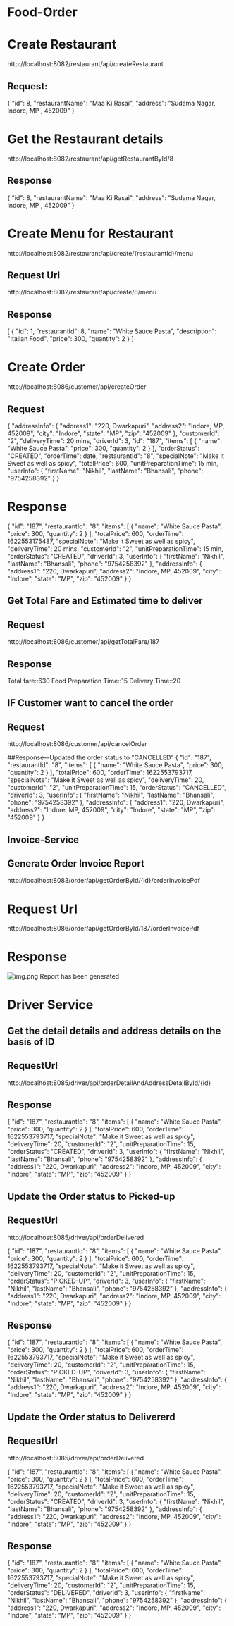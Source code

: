# Food-Order

# Create Restaurant
http://localhost:8082/restaurant/api/createRestaurant

## Request:
{
"id": 8,
"restaurantName": "Maa Ki Rasai",
"address": "Sudama Nagar, Indore, MP , 452009"
}


# Get the Restaurant details
http://localhost:8082/restaurant/api/getRestaurantById/8

## Response
{
"id": 8,
"restaurantName": "Maa Ki Rasai",
"address": "Sudama Nagar, Indore, MP , 452009"
}

# Create Menu for Restaurant
http://localhost:8082/restaurant/api/create/{restaurantId}/menu

## Request Url
http://localhost:8082/restaurant/api/create/8/menu

## Response
[
    {
    "id": 1,
    "restaurantId": 8,
    "name": "White Sauce Pasta",
    "description": "Italian Food",
    "price": 300,
    "quantity": 2
    }
]


# Create Order
http://localhost:8086/customer/api/createOrder

## Request
{
"addressInfo": {
"address1": "220, Dwarkapuri",
"address2": "Indore, MP, 452009",
"city": "Indore",
"state": "MP",
"zip": "452009"
},
"customerId": "2",
"deliveryTime": 20 mins,
"driverId": 3,
"id": "187",
"items": [
    {
    "name": "White Sauce Pasta",
    "price": 300,
    "quantity": 2
    }
],
"orderStatus": "CREATED",
"orderTime": date,
"restaurantId": "8",
"specialNote": "Make it Sweet as well as spicy",
"totalPrice": 600,
"unitPreparationTime": 15 min,
"userInfo": {
"firstName": "Nikhil",
"lastName": "Bhansali",
"phone": "9754258392"
}
}

# Response
{
"id": "187",
"restaurantId": "8",
"items": [
    {
    "name": "White Sauce Pasta",
    "price": 300,
    "quantity": 2
    }
],
"totalPrice": 600,
"orderTime": 1622553175487,
"specialNote": "Make it Sweet as well as spicy",
"deliveryTime": 20 mins,
"customerId": "2",
"unitPreparationTime": 15 min,
"orderStatus": "CREATED",
"driverId": 3,
"userInfo": {
"firstName": "Nikhil",
"lastName": "Bhansali",
"phone": "9754258392"
},
"addressInfo": {
"address1": "220, Dwarkapuri",
"address2": "Indore, MP, 452009",
"city": "Indore",
"state": "MP",
"zip": "452009"
}
}

## Get Total Fare and Estimated time to deliver
## Request
http://localhost:8086/customer/api/getTotalFare/187

## Response
Total fare::630 
Food Preparation Time::15 
Delivery Time::20

## IF Customer want to cancel the order
## Request
http://localhost:8086/customer/api/cancelOrder

##Response--Updated the order status to "CANCELLED"
{
"id": "187",
"restaurantId": "8",
"items": [
    {
    "name": "White Sauce Pasta",
    "price": 300,
    "quantity": 2
    }
],
"totalPrice": 600,
"orderTime": 1622553793717,
"specialNote": "Make it Sweet as well as spicy",
"deliveryTime": 20,
"customerId": "2",
"unitPreparationTime": 15,
"orderStatus": "CANCELLED",
"driverId": 3,
"userInfo": {
"firstName": "Nikhil",
"lastName": "Bhansali",
"phone": "9754258392"
},
"addressInfo": {
"address1": "220, Dwarkapuri",
"address2": "Indore, MP, 452009",
"city": "Indore",
"state": "MP",
"zip": "452009"
}
}

## Invoice-Service

## Generate Order Invoice Report
http://localhost:8083/order/api/getOrderById/{id}/orderInvoicePdf

# Request Url 
http://localhost:8086/order/api/getOrderById/187/orderInvoicePdf

# Response
![img.png](img.png)
Report has been generated 


# Driver Service

## Get the detail details and address details on the basis of ID
## RequestUrl
http://localhost:8085/driver/api/orderDetailAndAddressDetailById/{id}

## Response
{
"id": "187",
"restaurantId": "8",
"items": [
    {
    "name": "White Sauce Pasta",
    "price": 300,
    "quantity": 2
    }
],
"totalPrice": 600,
"orderTime": 1622553793717,
"specialNote": "Make it Sweet as well as spicy",
"deliveryTime": 20,
"customerId": "2",
"unitPreparationTime": 15,
"orderStatus": "CREATED",
"driverId": 3,
"userInfo": {
"firstName": "Nikhil",
"lastName": "Bhansali",
"phone": "9754258392"
},
"addressInfo": {
"address1": "220, Dwarkapuri",
"address2": "Indore, MP, 452009",
"city": "Indore",
"state": "MP",
"zip": "452009"
}
}

## Update the Order status to Picked-up
## RequestUrl
http://localhost:8085/driver/api/orderDelivered

{
"id": "187",
"restaurantId": "8",
"items": [
    {
    "name": "White Sauce Pasta",
    "price": 300,
    "quantity": 2
    }
],
"totalPrice": 600,
"orderTime": 1622553793717,
"specialNote": "Make it Sweet as well as spicy",
"deliveryTime": 20,
"customerId": "2",
"unitPreparationTime": 15,
"orderStatus": "PICKED-UP",
"driverId": 3,
"userInfo": {
"firstName": "Nikhil",
"lastName": "Bhansali",
"phone": "9754258392"
},
"addressInfo": {
"address1": "220, Dwarkapuri",
"address2": "Indore, MP, 452009",
"city": "Indore",
"state": "MP",
"zip": "452009"
}
}

## Response
{
"id": "187",
"restaurantId": "8",
"items": [
    {
    "name": "White Sauce Pasta",
    "price": 300,
    "quantity": 2
    }
],
"totalPrice": 600,
"orderTime": 1622553793717,
"specialNote": "Make it Sweet as well as spicy",
"deliveryTime": 20,
"customerId": "2",
"unitPreparationTime": 15,
"orderStatus": "PICKED-UP",
"driverId": 3,
"userInfo": {
"firstName": "Nikhil",
"lastName": "Bhansali",
"phone": "9754258392"
},
"addressInfo": {
"address1": "220, Dwarkapuri",
"address2": "Indore, MP, 452009",
"city": "Indore",
"state": "MP",
"zip": "452009"
}
}


## Update the Order status to Delivererd
## RequestUrl
http://localhost:8085/driver/api/orderDelivered

{
"id": "187",
"restaurantId": "8",
"items": [
    {
    "name": "White Sauce Pasta",
    "price": 300,
    "quantity": 2
    }
],
"totalPrice": 600,
"orderTime": 1622553793717,
"specialNote": "Make it Sweet as well as spicy",
"deliveryTime": 20,
"customerId": "2",
"unitPreparationTime": 15,
"orderStatus": "CREATED",
"driverId": 3,
"userInfo": {
"firstName": "Nikhil",
"lastName": "Bhansali",
"phone": "9754258392"
},
"addressInfo": {
"address1": "220, Dwarkapuri",
"address2": "Indore, MP, 452009",
"city": "Indore",
"state": "MP",
"zip": "452009"
}
}

## Response
{
"id": "187",
"restaurantId": "8",
"items": [
    {
    "name": "White Sauce Pasta",
    "price": 300,
    "quantity": 2
    }
],
"totalPrice": 600,
"orderTime": 1622553793717,
"specialNote": "Make it Sweet as well as spicy",
"deliveryTime": 20,
"customerId": "2",
"unitPreparationTime": 15,
"orderStatus": "DELIVERED",
"driverId": 3,
"userInfo": {
"firstName": "Nikhil",
"lastName": "Bhansali",
"phone": "9754258392"
},
"addressInfo": {
"address1": "220, Dwarkapuri",
"address2": "Indore, MP, 452009",
"city": "Indore",
"state": "MP",
"zip": "452009"
}
}
